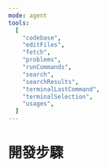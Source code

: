 ```yaml
---
mode: agent
tools:
  [
    "codebase",
    "editFiles",
    "fetch",
    "problems",
    "runCommands",
    "search",
    "searchResults",
    "terminalLastCommand",
    "terminalSelection",
    "usages",
  ]
---
```


# 開發步驟
